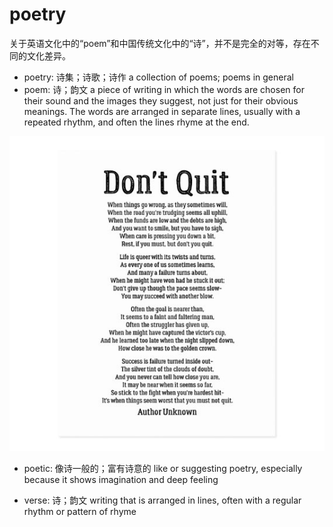 # poetry

关于英语文化中的“poem”和中国传统文化中的“诗”，并不是完全的对等，存在不同的文化差异。

- poetry: 诗集；诗歌；诗作 a collection of poems; poems in general
- poem: 诗；韵文 a piece of writing in which the words are chosen for their sound and the images they suggest, not just for their obvious meanings. The words are arranged in separate lines, usually with a repeated rhythm, and often the lines rhyme at the end.

![](images/poem.jpg)

- poetic: 像诗一般的；富有诗意的 like or suggesting poetry, especially because it shows imagination and deep feeling

- verse: 诗；韵文 writing that is arranged in lines, often with a regular rhythm or pattern of rhyme
